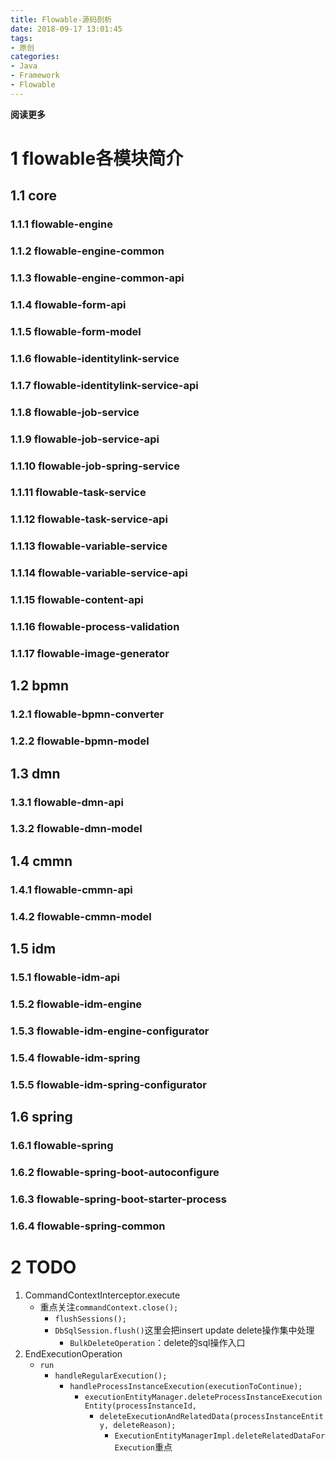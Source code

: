 ```yaml
---
title: Flowable-源码剖析
date: 2018-09-17 13:01:45
tags: 
- 原创
categories: 
- Java
- Framework
- Flowable
---
```


__阅读更多__

<!--more-->

# 1 flowable各模块简介

## 1.1 core

### 1.1.1 flowable-engine

### 1.1.2 flowable-engine-common

### 1.1.3 flowable-engine-common-api

### 1.1.4 flowable-form-api

### 1.1.5 flowable-form-model

### 1.1.6 flowable-identitylink-service

### 1.1.7 flowable-identitylink-service-api

### 1.1.8 flowable-job-service

### 1.1.9 flowable-job-service-api

### 1.1.10 flowable-job-spring-service

### 1.1.11 flowable-task-service

### 1.1.12 flowable-task-service-api

### 1.1.13 flowable-variable-service

### 1.1.14 flowable-variable-service-api

### 1.1.15 flowable-content-api

### 1.1.16 flowable-process-validation

### 1.1.17 flowable-image-generator

## 1.2 bpmn

### 1.2.1 flowable-bpmn-converter

### 1.2.2 flowable-bpmn-model

## 1.3 dmn

### 1.3.1 flowable-dmn-api

### 1.3.2 flowable-dmn-model

## 1.4 cmmn

### 1.4.1 flowable-cmmn-api

### 1.4.2 flowable-cmmn-model

## 1.5 idm

### 1.5.1 flowable-idm-api

### 1.5.2 flowable-idm-engine

### 1.5.3 flowable-idm-engine-configurator

### 1.5.4 flowable-idm-spring

### 1.5.5 flowable-idm-spring-configurator

## 1.6 spring

### 1.6.1 flowable-spring

### 1.6.2 flowable-spring-boot-autoconfigure

### 1.6.3 flowable-spring-boot-starter-process

### 1.6.4 flowable-spring-common

# 2 TODO

1. CommandContextInterceptor.execute
    * 重点关注`commandContext.close();`
        * `flushSessions();`
        * `DbSqlSession.flush()`这里会把insert update delete操作集中处理
            * `BulkDeleteOperation`：delete的sql操作入口
1. EndExecutionOperation
    * `run`
        * `handleRegularExecution();`
            * `handleProcessInstanceExecution(executionToContinue);`
                * `executionEntityManager.deleteProcessInstanceExecutionEntity(processInstanceId,`
                    * `deleteExecutionAndRelatedData(processInstanceEntity, deleteReason);`
                        * `ExecutionEntityManagerImpl.deleteRelatedDataForExecution`重点
